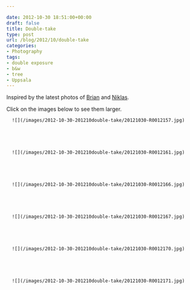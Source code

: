 ```yaml
---

date: 2012-10-30 18:51:00+00:00
draft: false
title: Double-take
type: post
url: /blog/2012/10/double-take
categories:
- Photography
tags:
- double exposure
- b&w
- tree
- Uppsala
---
```


Inspired by the latest photos of [Brian](http://www.flickr.com/photos/briansparks/) and [Niklas](http://www.flickr.com/photos/fotopologi/).

Click on the images below to see them larger.


  
      ![](/images/2012-10-30-201210double-take/20121030-R0012157.jpg)

  


  
      ![](/images/2012-10-30-201210double-take/20121030-R0012161.jpg)

  


  
      ![](/images/2012-10-30-201210double-take/20121030-R0012166.jpg)

  


  
      ![](/images/2012-10-30-201210double-take/20121030-R0012167.jpg)

  


  
      ![](/images/2012-10-30-201210double-take/20121030-R0012170.jpg)

  


  
      ![](/images/2012-10-30-201210double-take/20121030-R0012171.jpg)

